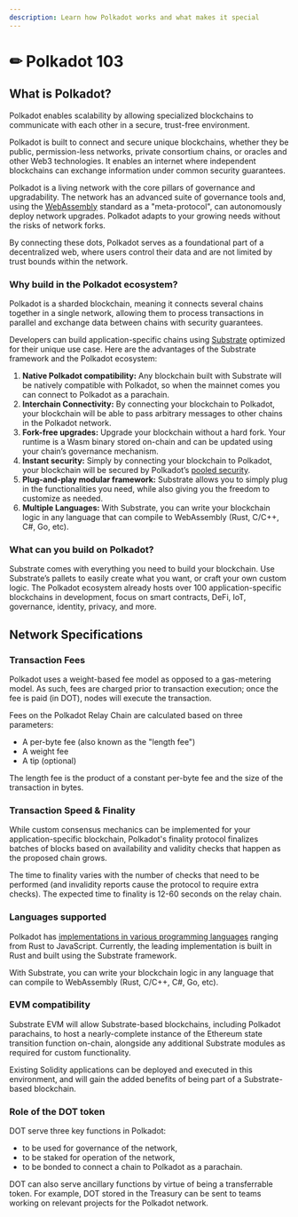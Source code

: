 ```yaml
---
description: Learn how Polkadot works and what makes it special
---
```


# ✏ Polkadot 103

## **What is Polkadot?**

Polkadot enables scalability by allowing specialized blockchains to communicate with each other in a secure, trust-free environment.

Polkadot is built to connect and secure unique blockchains, whether they be public, permission-less networks, private consortium chains, or oracles and other Web3 technologies. It enables an internet where independent blockchains can exchange information under common security guarantees.

Polkadot is a living network with the core pillars of governance and upgradability. The network has an advanced suite of governance tools and, using the [WebAssembly](https://webassembly.org/) standard as a "meta-protocol", can autonomously deploy network upgrades. Polkadot adapts to your growing needs without the risks of network forks.

By connecting these dots, Polkadot serves as a foundational part of a decentralized web, where users control their data and are not limited by trust bounds within the network.

### **Why build in the Polkadot ecosystem?**

Polkadot is a sharded blockchain, meaning it connects several chains together in a single network, allowing them to process transactions in parallel and exchange data between chains with security guarantees.

Developers can build application-specific chains using [Substrate](https://www.substrate.io/) optimized for their unique use case. Here are the advantages of the Substrate framework and the Polkadot ecosystem: 

1. **Native Polkadot compatibility:** Any blockchain built with Substrate will be natively compatible with Polkadot, so when the mainnet comes you can connect to Polkadot as a parachain.
2. **Interchain Connectivity:** By connecting your blockchain to Polkadot, your blockchain will be able to pass arbitrary messages to other chains in the Polkadot network.
3. **Fork-free upgrades:** Upgrade your blockchain without a hard fork. Your runtime is a Wasm binary stored on-chain and can be updated using your chain’s governance mechanism.
4. **Instant security:** Simply by connecting your blockchain to Polkadot, your blockchain will be secured by Polkadot’s [pooled security](https://medium.com/polkadot-network/how-polkadot-tackles-the-biggest-problems-facing-blockchain-innovators-1affc1309b0f).
5. **Plug-and-play modular framework:** Substrate allows you to simply plug in the functionalities you need, while also giving you the freedom to customize as needed.
6. **Multiple Languages:** With Substrate, you can write your blockchain logic in any language that can compile to WebAssembly \(Rust, C/C++, C\#, Go, etc\).

### **What can you build on Polkadot?**

Substrate comes with everything you need to build your blockchain. Use Substrate’s pallets to easily create what you want, or craft your own custom logic. The Polkadot ecosystem already hosts over 100 application-specific blockchains in development, focus on smart contracts, DeFi, IoT, governance, identity, privacy, and more. 

## **Network Specifications**

### **Transaction Fees**

Polkadot uses a weight-based fee model as opposed to a gas-metering model. As such, fees are charged prior to transaction execution; once the fee is paid \(in DOT\), nodes will execute the transaction.

Fees on the Polkadot Relay Chain are calculated based on three parameters:

* A per-byte fee \(also known as the "length fee"\)
* A weight fee
* A tip \(optional\)

The length fee is the product of a constant per-byte fee and the size of the transaction in bytes.

### **Transaction Speed & Finality**

While custom consensus mechanics can be implemented for your application-specific blockchain, Polkadot's finality protocol finalizes batches of blocks based on availability and validity checks that happen as the proposed chain grows. 

The time to finality varies with the number of checks that need to be performed \(and invalidity reports cause the protocol to require extra checks\). The expected time to finality is 12-60 seconds on the relay chain. 

### **Languages supported**

Polkadot has [implementations in various programming languages](https://wiki.polkadot.network/docs/en/learn-implementations) ranging from Rust to JavaScript. Currently, the leading implementation is built in Rust and built using the Substrate framework.

With Substrate, you can write your blockchain logic in any language that can compile to WebAssembly \(Rust, C/C++, C\#, Go, etc\).

### **EVM compatibility**

Substrate EVM will allow Substrate-based blockchains, including Polkadot parachains, to host a nearly-complete instance of the Ethereum state transition function on-chain, alongside any additional Substrate modules as required for custom functionality.

Existing Solidity applications can be deployed and executed in this environment, and will gain the added benefits of being part of a Substrate-based blockchain.

### **Role of the DOT token**

DOT serve three key functions in Polkadot:

* to be used for governance of the network,
* to be staked for operation of the network,
* to be bonded to connect a chain to Polkadot as a parachain.

DOT can also serve ancillary functions by virtue of being a transferrable token. For example, DOT stored in the Treasury can be sent to teams working on relevant projects for the Polkadot network.


